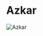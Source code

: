 # Azkar

![Azkar](https://github.com/AhmedMohammed204/Azkar/assets/149516109/e7014964-c4d2-499a-a0b1-f956bd076a61)
